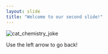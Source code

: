 ```yaml
---
layout: slide
title: "Welcome to our second slide!"
---
```

![cat_chemistry_joke](https://user-images.githubusercontent.com/90490984/136873839-70ad5b74-763a-48b3-afef-3fed34820d16.jpg)

Use the left arrow to go back!
